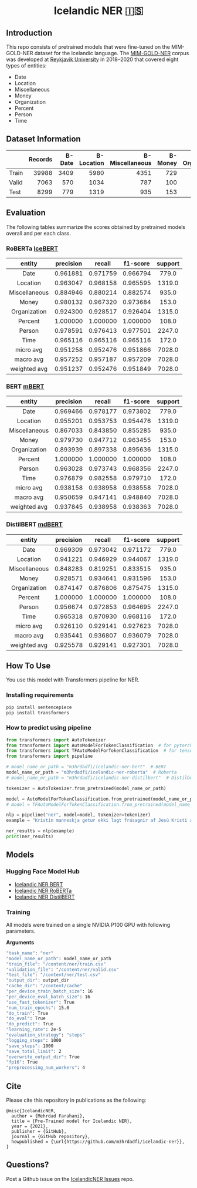 <h1 align="center">Icelandic NER  🇮🇸</h1>

## Introduction
This repo consists of pretrained models that were fine-tuned on the MIM-GOLD-NER dataset for the Icelandic language. 
The [MIM-GOLD-NER](http://hdl.handle.net/20.500.12537/42) corpus was developed at [Reykjavik University](https://en.ru.is/) in 2018–2020 that covered eight types of entities:

- Date
- Location
- Miscellaneous 
- Money
- Organization
- Percent
- Person
- Time 

## Dataset Information

|       |   Records |   B-Date |   B-Location |   B-Miscellaneous |   B-Money |   B-Organization |   B-Percent |   B-Person |   B-Time |   I-Date |   I-Location |   I-Miscellaneous |   I-Money |   I-Organization |   I-Percent |   I-Person |   I-Time |
|:------|----------:|---------:|-------------:|------------------:|----------:|-----------------:|------------:|-----------:|---------:|---------:|-------------:|------------------:|----------:|-----------------:|------------:|-----------:|---------:|
| Train |     39988 |     3409 |         5980 |              4351 |       729 |             5754 |         502 |      11719 |      868 |     2112 |          516 |              3036 |       770 |             2382 |          50 |       5478 |      790 |
| Valid |      7063 |      570 |         1034 |               787 |       100 |             1078 |         103 |       2106 |      147 |      409 |           76 |               560 |       104 |              458 |           7 |        998 |      136 |
| Test  |      8299 |      779 |         1319 |               935 |       153 |             1315 |         108 |       2247 |      172 |      483 |          104 |               660 |       167 |              617 |          10 |       1089 |      158 |


## Evaluation

The following tables summarize the scores obtained by pretrained models overall and per each class.

### RoBERTa [IceBERT](https://huggingface.co/mideind/IceBERT)

|     entity    | precision |  recall  | f1-score | support |
|:-------------:|:---------:|:--------:|:--------:|:-------:|
|      Date     |  0.961881 | 0.971759 | 0.966794 |  779.0  |
|    Location   |  0.963047 | 0.968158 | 0.965595 |  1319.0 |
| Miscellaneous |  0.884946 | 0.880214 | 0.882574 |  935.0  |
|     Money     |  0.980132 | 0.967320 | 0.973684 |  153.0  |
|  Organization |  0.924300 | 0.928517 | 0.926404 |  1315.0 |
|    Percent    |  1.000000 | 1.000000 | 1.000000 |  108.0  |
|     Person    |  0.978591 | 0.976413 | 0.977501 |  2247.0 |
|      Time     |  0.965116 | 0.965116 | 0.965116 |  172.0  |
|   micro avg   |  0.951258 | 0.952476 | 0.951866 |  7028.0 |
|   macro avg   |  0.957252 | 0.957187 | 0.957209 |  7028.0 |
|  weighted avg |  0.951237 | 0.952476 | 0.951849 |  7028.0 |


### BERT [mBERT](https://huggingface.co/bert-base-multilingual-cased)

|     entity    | precision |  recall  | f1-score | support |
|:-------------:|:---------:|:--------:|:--------:|:-------:|
|      Date     |  0.969466 | 0.978177 | 0.973802 |  779.0  |
|    Location   |  0.955201 | 0.953753 | 0.954476 |  1319.0 |
| Miscellaneous |  0.867033 | 0.843850 | 0.855285 |  935.0  |
|     Money     |  0.979730 | 0.947712 | 0.963455 |  153.0  |
|  Organization |  0.893939 | 0.897338 | 0.895636 |  1315.0 |
|    Percent    |  1.000000 | 1.000000 | 1.000000 |  108.0  |
|     Person    |  0.963028 | 0.973743 | 0.968356 |  2247.0 |
|      Time     |  0.976879 | 0.982558 | 0.979710 |  172.0  |
|   micro avg   |  0.938158 | 0.938958 | 0.938558 |  7028.0 |
|   macro avg   |  0.950659 | 0.947141 | 0.948840 |  7028.0 |
|  weighted avg |  0.937845 | 0.938958 | 0.938363 |  7028.0 |


### DistilBERT [mdBERT](https://huggingface.co/distilbert-base-multilingual-cased)

|     entity    | precision |  recall  | f1-score | support |
|:-------------:|:---------:|:--------:|:--------:|:-------:|
|      Date     |  0.969309 | 0.973042 | 0.971172 |  779.0  |
|    Location   |  0.941221 | 0.946929 | 0.944067 |  1319.0 |
| Miscellaneous |  0.848283 | 0.819251 | 0.833515 |  935.0  |
|     Money     |  0.928571 | 0.934641 | 0.931596 |  153.0  |
|  Organization |  0.874147 | 0.876806 | 0.875475 |  1315.0 |
|    Percent    |  1.000000 | 1.000000 | 1.000000 |  108.0  |
|     Person    |  0.956674 | 0.972853 | 0.964695 |  2247.0 |
|      Time     |  0.965318 | 0.970930 | 0.968116 |  172.0  |
|   micro avg   |  0.926110 | 0.929141 | 0.927623 |  7028.0 |
|   macro avg   |  0.935441 | 0.936807 | 0.936079 |  7028.0 |
|  weighted avg |  0.925578 | 0.929141 | 0.927301 |  7028.0 |


## How To Use
You use this model with Transformers pipeline for NER.

### Installing requirements

```bash
pip install sentencepiece
pip install transformers
```

### How to predict using pipeline

```python
from transformers import AutoTokenizer
from transformers import AutoModelForTokenClassification  # for pytorch
from transformers import TFAutoModelForTokenClassification  # for tensorflow
from transformers import pipeline

# model_name_or_path = "m3hrdadfi/icelandic-ner-bert"  # BERT
model_name_or_path = "m3hrdadfi/icelandic-ner-roberta"  # Roberta
# model_name_or_path = "m3hrdadfi/icelandic-ner-distilbert"  # Distilbert

tokenizer = AutoTokenizer.from_pretrained(model_name_or_path)

model = AutoModelForTokenClassification.from_pretrained(model_name_or_path)  # Pytorch
# model = TFAutoModelForTokenClassification.from_pretrained(model_name_or_path)  # Tensorflow

nlp = pipeline("ner", model=model, tokenizer=tokenizer)
example = "Kristin manneskja getur ekki lagt frásagnir af Jesú Kristi á hilluna vegna þess að hún sé búin að lesa þær ."

ner_results = nlp(example)
print(ner_results)
```

## Models

### Hugging Face Model Hub

- [Icelandic NER BERT](https://huggingface.co/m3hrdadfi/icelandic-ner-bert)
- [Icelandic NER RoBERTa](https://huggingface.co/m3hrdadfi/icelandic-ner-roberta)
- [Icelandic NER DistilBERT](https://huggingface.co/m3hrdadfi/icelandic-ner-distilbert)

### Training
All models were trained on a single NVIDIA P100 GPU with following parameters.

**Arguments**
```bash
"task_name": "ner"
"model_name_or_path": model_name_or_path
"train_file": "/content/ner/train.csv"
"validation_file": "/content/ner/valid.csv"
"test_file": "/content/ner/test.csv"
"output_dir": output_dir
"cache_dir": "/content/cache"
"per_device_train_batch_size": 16
"per_device_eval_batch_size": 16
"use_fast_tokenizer": True
"num_train_epochs": 15.0
"do_train": True
"do_eval": True
"do_predict": True
"learning_rate": 2e-5
"evaluation_strategy": "steps"
"logging_steps": 1000
"save_steps": 1000
"save_total_limit": 2
"overwrite_output_dir": True
"fp16": True
"preprocessing_num_workers": 4
```


## Cite
Please cite this repository in publications as the following:

```bibtext
@misc{IcelandicNER,
  author = {Mehrdad Farahani},
  title = {Pre-Trained model for Icelandic NER},
  year = {2021},
  publisher = {GitHub},
  journal = {GitHub repository},
  howpublished = {\url{https://github.com/m3hrdadfi/icelandic-ner}},
}
```


## Questions?
Post a Github issue on the [IcelandicNER Issues](https://github.com/m3hrdadfi/icelandic-ner/issues) repo.
